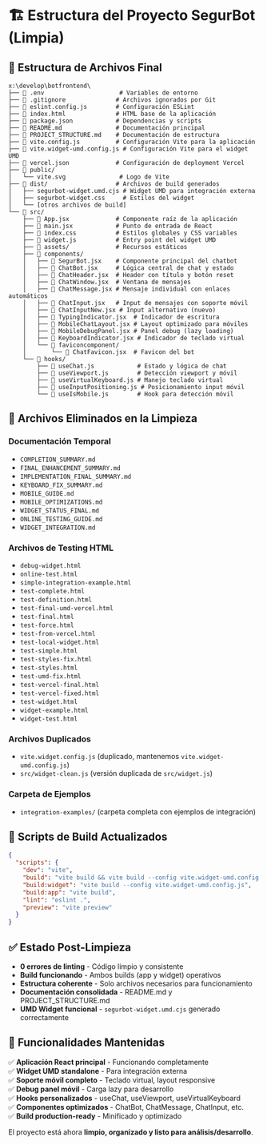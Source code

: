 # 🏗️ Estructura del Proyecto SegurBot (Limpia)

## 📁 Estructura de Archivos Final

```
x:\develop\botfrontend\
├── 📄 .env                     # Variables de entorno
├── 📄 .gitignore              # Archivos ignorados por Git
├── 📄 eslint.config.js        # Configuración ESLint
├── 📄 index.html              # HTML base de la aplicación
├── 📄 package.json            # Dependencias y scripts
├── 📄 README.md               # Documentación principal
├── 📄 PROJECT_STRUCTURE.md    # Documentación de estructura
├── 📄 vite.config.js          # Configuración Vite para la aplicación
├── 📄 vite.widget-umd.config.js # Configuración Vite para el widget UMD
├── 📄 vercel.json             # Configuración de deployment Vercel
├── 📁 public/
│   └── vite.svg               # Logo de Vite
├── 📁 dist/                   # Archivos de build generados
│   ├── segurbot-widget.umd.cjs # Widget UMD para integración externa
│   ├── segurbot-widget.css     # Estilos del widget
│   └── [otros archivos de build]
└── 📁 src/
    ├── 📄 App.jsx             # Componente raíz de la aplicación
    ├── 📄 main.jsx            # Punto de entrada de React
    ├── 📄 index.css           # Estilos globales y CSS variables
    ├── 📄 widget.js           # Entry point del widget UMD
    ├── 📁 assets/             # Recursos estáticos
    ├── 📁 components/
    │   ├── 📄 SegurBot.jsx    # Componente principal del chatbot
    │   ├── 📄 ChatBot.jsx     # Lógica central de chat y estado
    │   ├── 📄 ChatHeader.jsx  # Header con título y botón reset
    │   ├── 📄 ChatWindow.jsx  # Ventana de mensajes
    │   ├── 📄 ChatMessage.jsx # Mensaje individual con enlaces automáticos
    │   ├── 📄 ChatInput.jsx   # Input de mensajes con soporte móvil
    │   ├── 📄 ChatInputNew.jsx # Input alternativo (nuevo)
    │   ├── 📄 TypingIndicator.jsx  # Indicador de escritura
    │   ├── 📄 MobileChatLayout.jsx # Layout optimizado para móviles
    │   ├── 📄 MobileDebugPanel.jsx # Panel debug (lazy loading)
    │   ├── 📄 KeyboardIndicator.jsx # Indicador de teclado virtual
    │   └── 📁 faviconcomponent/
    │       └── 📄 ChatFavicon.jsx  # Favicon del bot
    └── 📁 hooks/
        ├── 📄 useChat.js            # Estado y lógica de chat
        ├── 📄 useViewport.js        # Detección viewport y móvil
        ├── 📄 useVirtualKeyboard.js # Manejo teclado virtual
        ├── 📄 useInputPositioning.js # Posicionamiento input móvil
        └── 📄 useIsMobile.js        # Hook para detección móvil
```

## 🧹 Archivos Eliminados en la Limpieza

### Documentación Temporal
- `COMPLETION_SUMMARY.md`
- `FINAL_ENHANCEMENT_SUMMARY.md` 
- `IMPLEMENTATION_FINAL_SUMMARY.md`
- `KEYBOARD_FIX_SUMMARY.md`
- `MOBILE_GUIDE.md`
- `MOBILE_OPTIMIZATIONS.md`
- `WIDGET_STATUS_FINAL.md`
- `ONLINE_TESTING_GUIDE.md`
- `WIDGET_INTEGRATION.md`

### Archivos de Testing HTML
- `debug-widget.html`
- `online-test.html`
- `simple-integration-example.html`
- `test-complete.html`
- `test-definition.html`
- `test-final-umd-vercel.html`
- `test-final.html`
- `test-force.html`
- `test-from-vercel.html`
- `test-local-widget.html`
- `test-simple.html`
- `test-styles-fix.html`
- `test-styles.html`
- `test-umd-fix.html`
- `test-vercel-final.html`
- `test-vercel-fixed.html`
- `test-widget.html`
- `widget-example.html`
- `widget-test.html`

### Archivos Duplicados
- `vite.widget.config.js` (duplicado, mantenemos `vite.widget-umd.config.js`)
- `src/widget-clean.js` (versión duplicada de `src/widget.js`)

### Carpeta de Ejemplos
- `integration-examples/` (carpeta completa con ejemplos de integración)

## 🎯 Scripts de Build Actualizados

```json
{
  "scripts": {
    "dev": "vite",
    "build": "vite build && vite build --config vite.widget-umd.config.js",
    "build:widget": "vite build --config vite.widget-umd.config.js",
    "build:app": "vite build",
    "lint": "eslint .",
    "preview": "vite preview"
  }
}
```

## ✅ Estado Post-Limpieza

- **0 errores de linting** - Código limpio y consistente
- **Build funcionando** - Ambos builds (app y widget) operativos
- **Estructura coherente** - Solo archivos necesarios para funcionamiento
- **Documentación consolidada** - README.md y PROJECT_STRUCTURE.md
- **UMD Widget funcional** - `segurbot-widget.umd.cjs` generado correctamente

## 🚀 Funcionalidades Mantenidas

✅ **Aplicación React principal** - Funcionando completamente  
✅ **Widget UMD standalone** - Para integración externa  
✅ **Soporte móvil completo** - Teclado virtual, layout responsive  
✅ **Debug panel móvil** - Carga lazy para desarrollo  
✅ **Hooks personalizados** - useChat, useViewport, useVirtualKeyboard  
✅ **Componentes optimizados** - ChatBot, ChatMessage, ChatInput, etc.  
✅ **Build production-ready** - Minificado y optimizado  

El proyecto está ahora **limpio, organizado y listo para análisis/desarrollo**.
